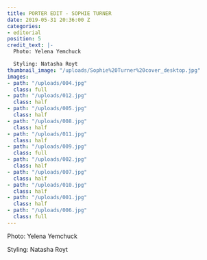```yaml
---
title: PORTER EDIT - SOPHIE TURNER
date: 2019-05-31 20:36:00 Z
categories:
- editorial
position: 5
credit_text: |-
  Photo: Yelena Yemchuck

  Styling: Natasha Royt
thumbnail_image: "/uploads/Sophie%20Turner%20cover_desktop.jpg"
images:
- path: "/uploads/004.jpg"
  class: full
- path: "/uploads/012.jpg"
  class: half
- path: "/uploads/005.jpg"
  class: half
- path: "/uploads/008.jpg"
  class: half
- path: "/uploads/011.jpg"
  class: half
- path: "/uploads/009.jpg"
  class: full
- path: "/uploads/002.jpg"
  class: half
- path: "/uploads/007.jpg"
  class: half
- path: "/uploads/010.jpg"
  class: half
- path: "/uploads/001.jpg"
  class: half
- path: "/uploads/006.jpg"
  class: full
---
```


Photo: Yelena Yemchuck

Styling: Natasha Royt
